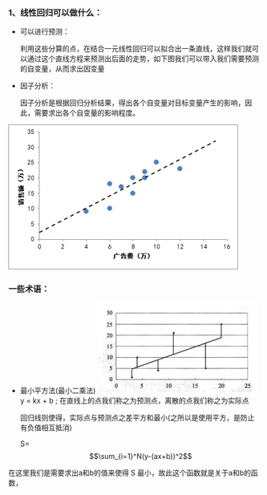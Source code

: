 ### 1、线性回归可以做什么：

- 可以进行预测：

    利用这些分算的点，在结合一元线性回归可以拟合出一条直线，这样我们就可以通过这个直线方程来预测出后面的走势，如下图我们可以带入我们需要预测的自变量，从而求出因变量

- 因子分析：

    因子分析是根据回归分析结果，得出各个自变量对目标变量产生的影响，因此，需要求出各个自变量的影响程度。 

![](/assets/LinearRegression.png)

### 一些术语：

- 最小平方法(最小二乘法)
![](/assets/1464445402.png)
  y = kx + b ; 在直线上的点我们称之为预测点，离散的点我们称之为实际点
  
  回归线则使得，实际点与预测点之差平方和最小(之所以是使用平方，是防止有负值相互抵消)
  
  S=$$\sum_{i=1}^N(y-(ax+b))^2$$  
  
 在这里我们是需要求出a和b的值来使得 S 最小，故此这个函数就是关于a和b的函数，        
